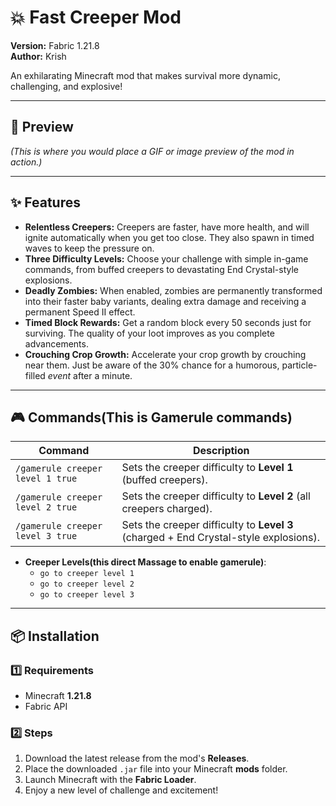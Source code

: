 # 💥 Fast Creeper Mod
**Version:** Fabric 1.21.8  
**Author:** Krish  

An exhilarating Minecraft mod that makes survival more dynamic, challenging, and explosive!  

---

## 📸 Preview
*(This is where you would place a GIF or image preview of the mod in action.)*

---

## ✨ Features
- **Relentless Creepers:** Creepers are faster, have more health, and will ignite automatically when you get too close. They also spawn in timed waves to keep the pressure on.  
- **Three Difficulty Levels:** Choose your challenge with simple in-game commands, from buffed creepers to devastating End Crystal-style explosions.  
- **Deadly Zombies:** When enabled, zombies are permanently transformed into their faster baby variants, dealing extra damage and receiving a permanent Speed II effect.  
- **Timed Block Rewards:** Get a random block every 50 seconds just for surviving. The quality of your loot improves as you complete advancements.  
- **Crouching Crop Growth:** Accelerate your crop growth by crouching near them. Just be aware of the 30% chance for a humorous, particle-filled *event* after a minute.  

---

## 🎮 Commands(This is Gamerule commands)
| Command              | Description                                                        |
|-------------------------------------|--------------------------------------------------------------------|
| `/gamerule creeper level 1 true`    | Sets the creeper difficulty to **Level 1** (buffed creepers).      |
| `/gamerule creeper level 2 true`    | Sets the creeper difficulty to **Level 2** (all creepers charged). |
| `/gamerule creeper level 3 true`    | Sets the creeper difficulty to **Level 3** (charged + End Crystal-style explosions). |

* **Creeper Levels(this direct Massage to enable gamerule)**:
    * `go to creeper level 1`
    * `go to creeper level 2`
    * `go to creeper level 3`
---

## 📦 Installation
### 1️⃣ Requirements
- Minecraft **1.21.8**  
- Fabric API  

### 2️⃣ Steps
1. Download the latest release from the mod's **Releases**.  
2. Place the downloaded `.jar` file into your Minecraft **mods** folder.  
3. Launch Minecraft with the **Fabric Loader**.  
4. Enjoy a new level of challenge and excitement!  
